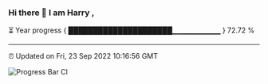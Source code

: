 ### Hi there 👋 I am Harry , 

⏳ Year progress { █████████████████████▁▁▁▁▁▁▁▁▁ } 72.72 %

---

⏰ Updated on Fri, 23 Sep 2022 10:16:56 GMT

![Progress Bar CI](https://github.com/duykhang68/duykhang68/workflows/Progress%20Bar%20CI/badge.svg)
